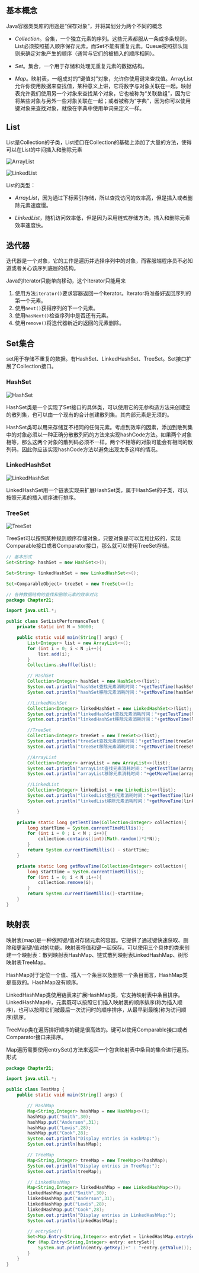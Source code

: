 ## 基本概念
Java容器类类库的用途是“保存对象”，并将其划分为两个不同的概念

- *Collection*。合集，一个独立元素的序列。这些元素都服从一条或多条规则。List必须按照插入顺序保存元素。而Set不能有重复元素。Queue按照排队规则来确定对象产生的顺序（通常与它们的被插入的顺序相同）。

- *Set*。集合，一个用于存储和处理无重复元素的数据结构。

- *Map*。映射表，一组成对的“键值对”对象，允许你使用键来查找值。ArrayList允许你使用数据来查找值，某种意义上讲，它将数字与对象关联在一起。映射表允许我们使用另一个对象来查找某个对象，它也被称为“关联数组”，因为它将某些对象与另外一些对象关联在一起；或者被称为“字典”，因为你可以使用键对象来查找对象，就像在字典中使用单词来定义一样。

## List
List是Collection的子类，List接口在Collection的基础上添加了大量的方法，使得可以在List的中间插入和删除元素

![ArrayList](image/ArrayList.png)

![LinkedList](image/LinkedList.png)

List的类型：
- *ArrayList*，因为通过下标索引存储，所以查找访问的效率高，但是插入或者删除元素速度慢。

- *LinkedList*，随机访问效率低，但是因为采用链式存储方法，插入和删除元素效率速度快。

## 迭代器 
迭代器是一个对象，它的工作是遍历并选择序列中的对象，而客服端程序员不必知道或者关心该序列底层的结构。

Java的Iterator只能单向移动，这个Iterator只能用来
1. 使用方法`iterator()`要求容器返回一个Iterator。Iterator将准备好返回序列的第一个元素。
2. 使用`next()`获得序列的下一个元素。
3. 使用`hasNext()`检查序列中是否还有元素。
4. 使用`remove()`将迭代器新近的返回的元素删除。

## Set集合
set用于存储不重复的数据。有HashSet、LinkedHashSet、TreeSet。Set接口扩展了Collection接口。

### HashSet

![HashSet](image/HashSet.png)

HashSet类是一个实现了Set接口的具体类，可以使用它的无参构造方法来创建空的散列集，也可以由一个现有的合计创建散列集。其内部元素是无须的。

HashSet类可以用来存储互不相同的任何元素。考虑到效率的因素，添加到散列集中的对象必须以一种正确分散散列码的方法来实现hashCode方法。如果两个对象相等，那么这两个对象的散列码必须不一样。两个不相等的对象可能会有相同的散列码，因此你应该实现hashCode方法以避免出现太多这样的情况。

### LinkedHashSet

![LinkedHashSet](image/LinkedHashSet.png)

LinkedHashSet用一个链表实现来扩展HashSet类，属于HashSet的子类，可以按照元素的插入顺序进行排序。

### TreeSet

![TreeSet](image/TreeSet.png)

TreeSet可以按照某种规则顺序存储对象，只要对象是可以互相比较的，实现Comparable接口或者Comparator接口，那么就可以使用TreeSet存储。

```Java
// 基本形式
Set<String> hashSet = new HashSet<>();

Set<String> linkedHashSet = new LinkedHashSet<>();

Set<ComparableObject> treeSet = new TreeSet<>();
```

```Java
// 各种数据结构的查找和删除元素的效率对比
package Chapter21;

import java.util.*;

public class SetListPerformanceTest {
    private static int N = 50000;

    public static void main(String[] args) {
        List<Integer> list = new ArrayList<>();
        for (int i = 0; i < N ;i++){
            list.add(i);
        }
        Collections.shuffle(list);

        // HashSet
        Collection<Integer> hashSet = new HashSet<>(list);
        System.out.println("hashSet查找元素消耗时间："+getTestTime(hashSet));
        System.out.println("hashSet移除元素消耗时间："+getMoveTime(hashSet));

        //LinkedHashSet
        Collection<Integer> linkedHashSet = new LinkedHashSet<>(list);
        System.out.println("linkedHashSet查找元素消耗时间："+getTestTime(linkedHashSet));
        System.out.println("linkedHashSet移除元素消耗时间："+getMoveTime(linkedHashSet));

        //TreeSet
        Collection<Integer> treeSet = new TreeSet<>(list);
        System.out.println("treeSet查找元素消耗时间："+getTestTime(treeSet));
        System.out.println("treeSet移除元素消耗时间："+getMoveTime(treeSet));

        //ArrayList
        Collection<Integer> arrayList = new ArrayList<>(list);
        System.out.println("arrayList查找元素消耗时间："+getTestTime(arrayList));
        System.out.println("arrayList移除元素消耗时间："+getMoveTime(arrayList));

        //LinkedList
        Collection<Integer> linkedList = new LinkedList<>(list);
        System.out.println("linkedList查找元素消耗时间："+getTestTime(linkedList));
        System.out.println("linkedList移除元素消耗时间："+getMoveTime(linkedList));

    }

    private static long getTestTime(Collection<Integer> collection){
        long startTime = System.currentTimeMillis();
        for (int i = 0 ; i < N ; i++){
            collection.contains((int)(Math.random()*2*N));
        }
        return System.currentTimeMillis() - startTime;
    }

    private static long getMoveTime(Collection<Integer> collection){
        long startTime = System.currentTimeMillis();
        for (int i = 0; i < N ;i++){
            collection.remove(i);
        }
        return System.currentTimeMillis()-startTime;
    }
}

```

## 映射表
映射表(map)是一种依照键/值对存储元素的容器。它提供了通过键快速获取、删除和更新键/值对的功能。映射表将值和键一起保存。可以使用三个具体的类来创建一个映射表：散列映射表HashMap、链式散列映射表LinkedHashMap、树形映射表TreeMap。

HashMap对于定位一个值、插入一个条目以及删除一个条目而言，HashMap类是高效的。HashMap没有顺序。

LinkedHashMap类使用链表来扩展HashMap类，它支持映射表中条目排序。LinkedHashMap中，元素既可以按照它们插入映射表的顺序排序(称为插入顺序)，也可以按照它们被最后一次访问时的顺序排序，从最早到最晚(称为访问顺序)排序。

TreeMap类在遍历排好顺序的键是很高效的。键可以使用Comparable接口或者Comparator接口来排序。

Map遍历需要使用entrySet()方法来返回一个包含映射表中条目的集合进行遍历。形式

```Java
package Chapter21;

import java.util.*;

public class TestMap {
    public static void main(String[] args) {

        // HashMap
        Map<String,Integer> hashMap = new HashMap<>();
        hashMap.put("Smith",30);
        hashMap.put("Anderson",31);
        hashMap.put("Lewis",28);
        hashMap.put("Cook",28);
        System.out.println("Display entries in HashMap:");
        System.out.println(hashMap);

        // TreeMap
        Map<String,Integer> treeMap = new TreeMap<>(hashMap);
        System.out.println("Display entries in TreeMap:");
        System.out.println(treeMap);

        // LinkedHashMap
        Map<String,Integer> linkedHashMap = new LinkedHashMap<>();
        linkedHashMap.put("Smith",30);
        linkedHashMap.put("Anderson",31);
        linkedHashMap.put("Lewis",28);
        linkedHashMap.put("Cook",28);
        System.out.println("Display entries in LinkedHashMap:");
        System.out.println(linkedHashMap);

        // entrySet()
        Set<Map.Entry<String,Integer>> entrySet = linkedHashMap.entrySet();
        for (Map.Entry<String,Integer> entry: entrySet){
            System.out.println(entry.getKey()+" : "+entry.getValue());
        }
    }
}

```